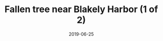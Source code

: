 ---
title: "Fallen tree near Blakely Harbor (1 of 2)"
date: 2019-06-25
near: Fallen tree near Blakely Harbor (2 of 2)
picture: /assets/camera-roll/2019/06/2019-06-25-fallen-tree-near-blakely-harbor-1/20190625_235846614_iOS.jpg
thumbnail: /assets/camera-roll/2019/06/2019-06-25-fallen-tree-near-blakely-harbor-1/20190625_235846614_iOS-thumbnail.jpg
type: picture
tags:
  - photograph
  - moss
  - forest
  - Blakely Harbor
  - Bainbridge Island
---